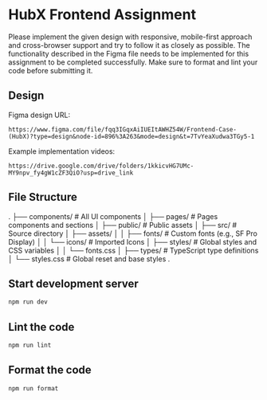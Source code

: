 # HubX Frontend Assignment

Please implement the given design with responsive, mobile-first approach and cross-browser support and try to follow it as closely as possible. The functionality described in the Figma file needs to be implemented for this assignment to be completed successfully. Make sure to format and lint your code before submitting it.

## Design

Figma design URL:

```
https://www.figma.com/file/fqq3IGqxAiIUEItAWHZ54W/Frontend-Case-(HubX)?type=design&node-id=896%3A263&mode=design&t=7TvYeaXudwa3TGy5-1
```

Example implementation videos:

```
https://drive.google.com/drive/folders/1kkicvHG7UMc-MY9npv_fy4gW1cZF3QiO?usp=drive_link
```

## File Structure

.
├── components/                 # All UI components
│
├── pages/                     # Pages components and sections
│
├── public/                    # Public assets
│
├── src/                       # Source directory
│   ├── assets/
│   │   ├── fonts/             # Custom fonts (e.g., SF Pro Display)
│   │   └── icons/             # Imported Icons
│   ├── styles/                # Global styles and CSS variables
│   │   └── fonts.css
│   ├── types/                 # TypeScript type definitions
│   └── styles.css             # Global reset and base styles
.

## Start development server

```sh
npm run dev
```

## Lint the code

```sh
npm run lint
```

## Format the code

```sh
npm run format
```
